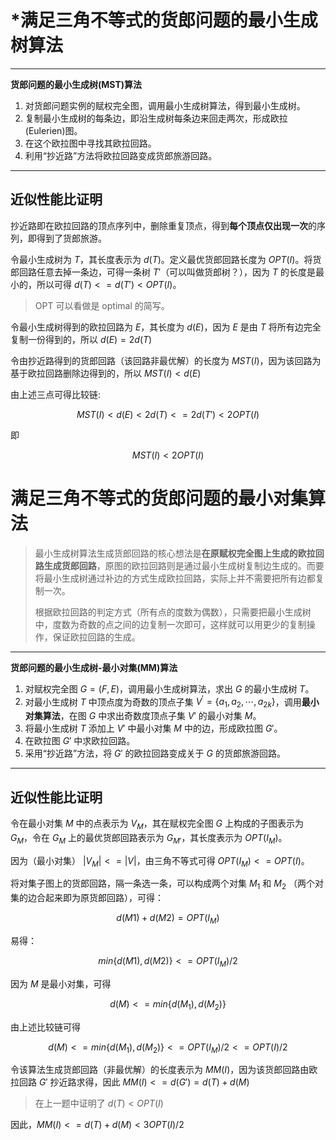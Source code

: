 # *满足三角不等式的货郎问题的最小生成树算法

---
**货郎问题的最小生成树(MST)算法**
1. 对货郎问题实例的赋权完全图，调用最小生成树算法，得到最小生成树。
2. 复制最小生成树的每条边，即沿生成树每条边来回走两次，形成欧拉(Eulerien)图。
3. 在这个欧拉图中寻找其欧拉回路。
4. 利用“抄近路”方法将欧拉回路变成货郎旅游回路。

---
## 近似性能比证明

抄近路即在欧拉回路的顶点序列中，删除重复顶点，得到**每个顶点仅出现一次**的序列，即得到了货郎旅游。


令最小生成树为 $T$，其长度表示为 $d(T)$。定义最优货郎回路长度为 $OPT(I)$。将货郎回路任意去掉一条边，可得一条树 $T'$（可以叫做货郎树？），因为 $T$ 的长度是最小的，所以可得 $d(T)<=d(T')<OPT(I)$。

> OPT 可以看做是 optimal 的简写。

令最小生成树得到的欧拉回路为 $E$，其长度为 $d(E)$，因为 $E$ 是由 $T$ 将所有边完全复制一份得到的，所以 $d(E)=2d(T)$

令由抄近路得到的货郎回路（该回路非最优解）的长度为 $MST(I)$，因为该回路为基于欧拉回路删除边得到的，所以 $MST(I)<d(E)$

由上述三点可得比较链:

$$MST(I)<d(E)<2d(T)<=2d(T')<2OPT(I)$$

即

$$MST(I)<2OPT(I)$$



# 满足三角不等式的货郎问题的最小对集算法


> 最小生成树算法生成货郎回路的核心想法是**在原赋权完全图上生成的欧拉回路生成货郎回路**，原图的欧拉回路则是通过最小生成树复制边生成的。而要将最小生成树通过补边的方式生成欧拉回路，实际上并不需要把所有边都复制一次。
> 
> 根据欧拉回路的判定方式（所有点的度数为偶数），只需要把最小生成树中，度数为奇数的点之间的边复制一次即可，这样就可以用更少的复制操作，保证欧拉回路的生成。

---
**货郎问题的最小生成树-最小对集(MM)算法**
1. 对赋权完全图 $G=(F, E)$，调用最小生成树算法，求出 $G$ 的最小生成树 $T$。
2. 对最小生成树 $T$ 中顶点度为奇数的顶点子集 $V^{\prime}=\left\{a_{1}, a_{2}, \cdots, a_{2 k}\right\}$，调用**最小对集算法**，在图 $G$ 中求出奇数度顶点子集 $V'$ 的最小对集 $M$。
3. 将最小生成树 $T$ 添加上 $V'$ 中最小对集 $M$ 中的边，形成欧拉图 $G'$。
4. 在欧拉图 $G'$ 中求欧拉回路。
5. 采用“抄近路”方法，将 $G'$ 的欧拉回路变成关于 $G$ 的货郎旅游回路。

---
## 近似性能比证明

令在最小对集 $M$ 中的点表示为 $V_M$，其在赋权完全图 $G$ 上构成的子图表示为 $G_M$，令在 $G_M$ 上的最优货郎回路表示为 $G_{M'}$，其长度表示为 $OPT(I_M)$。

因为（最小对集） $|V_M|<=|V|$，由三角不等式可得 $OPT(I_M)<=OPT(I)$。


将对集子图上的货郎回路，隔一条选一条，可以构成两个对集 $M_1$ 和 $M_2$ （两个对集的边合起来即为原货郎回路），可得：

$$d(M1)+d(M2)=OPT(I_M)$$

易得：

$$min\{d(M1), d(M2)\}<=OPT(I_M)/2$$

因为 $M$ 是最小对集，可得

$$d(M)<=min\{d(M_1),d(M_2)\}$$


由上述比较链可得

$$d(M)<=min\{d(M_1),d(M_2)\}<=OPT(I_M)/2<=OPT(I)/2 $$

令该算法生成货郎回路（非最优解）的长度表示为 $MM(I)$，因为该货郎回路由欧拉回路 $G'$ 抄近路求得，因此 $MM(I)<=d(G')=d(T)+d(M)$

> 在上一题中证明了 $d(T)<OPT(I)$

因此，$MM(I)<=d(T)+d(M)<3OPT(I)/2$